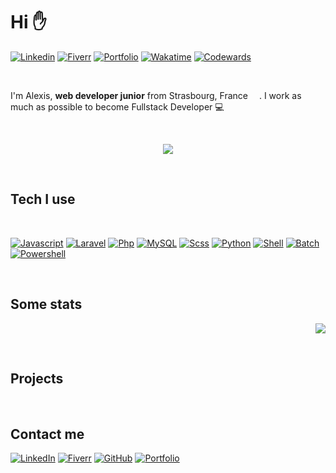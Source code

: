 # Hi :raised_hand:

[![Linkedin](https://img.shields.io/badge/linkedin-0077B5?style=for-the-badge&color=0a66c2)](https://www.linkedin.com/in/alexishenry-strasbourg/)
[![Fiverr](https://img.shields.io/badge/fiverr-0077B5?style=for-the-badge&color=1dbf73)](https://fr.fiverr.com/alexishenry363)
[![Portfolio](https://img.shields.io/badge/portfolio-0077B5?style=for-the-badge&color=F2F2F2)](http://alexishenry.eu/)
[![Wakatime](https://img.shields.io/badge/wakatime-0077B5?style=for-the-badge&color=337ab7)](https://wakatime.com/@AlxisHenry)
[![Codewards](https://img.shields.io/badge/codewars-0077B5?style=for-the-badge&color=bb432c)](https://www.codewars.com/users/AlxisHenry)
<!--[![Rootme](https://img.shields.io/badge/root_me-0077B5?style=for-the-badge&color=191c22)](https://www.root-me.org/MANAALEXIS?lang=fr#170128326f78a2de456415a97b854e29)-->

<br>

I'm Alexis, <strong>web developer junior</strong> from Strasbourg, France <img src="https://cdn-icons-png.flaticon.com/512/197/197560.png" width="14"/>. I work as much as possible to become Fullstack Developer 💻 

<br>

<p align="center">
  <img align="center" src="https://github-readme-stats.vercel.app/api?username=AlxisHenry&show_icons=true" />
</p>

<br>

## Tech I use

<br>

[![Javascript](https://img.shields.io/badge/javascript%20-%23323330.svg?&style=for-the-badge&logo=javascript&logoColor=fcdc00&color=gray)]()
[![Laravel](https://img.shields.io/badge/laravel%20-hotpink.svg?&style=for-the-badge&logo=laravel&logoColor=white&color=FF2D20)]()
[![Php](https://img.shields.io/badge/php%20-%23323330.svg?&style=for-the-badge&logo=php&logoColor=8b9ed6&color=gray)]()
[![MySQL](https://img.shields.io/badge/mysql%20-hotpink.svg?&style=for-the-badge&logo=mysql&logoColor=white&color=4479A1)]()
[![Scss](https://img.shields.io/badge/scss%20-hotpink.svg?&style=for-the-badge&logo=SASS&logoColor=white&color=c76494)]()
[![Python](https://img.shields.io/badge/python%20-hotpink.svg?&style=for-the-badge&logo=python&color=gray)]()
[![Shell](https://img.shields.io/badge/bash%20-hotpink.svg?&style=for-the-badge&logo=gnu-bash&logoColor=000&color=F2F2F2)]()
[![Batch](https://img.shields.io/badge/batch%20-hotpink.svg?&style=for-the-badge&logo=windows%20terminal&logoColor=black&color=white)]()
[![Powershell](https://img.shields.io/badge/powershell%20-hotpink.svg?&style=for-the-badge&logo=powershell&logoColor=black&color=white)]()

<br>

## Some stats 

<p align="end">
   <img src="https://wakatime.com/badge/user/b7db3515-75b7-455d-937b-6cf28353dd3f.svg">  
</p>

<br>

## Projects

<br>

## Contact me 

[![LinkedIn](https://img.shields.io/badge/linkedin-0077B5?style=for-the-badge&color=0a66c2)](http://alexishenry.eu/)
[![Fiverr](https://img.shields.io/badge/fiverr-0077B5?style=for-the-badge&color=1dbf73)](https://fr.fiverr.com/alexishenry363)
[![GitHub](https://img.shields.io/badge/GitHub-%2312100E.svg?&style=for-the-badge&logo=Github&logoColor=white)](http://alexishenry.eu/)
[![Portfolio](https://img.shields.io/badge/portfolio-0077B5?style=for-the-badge&color=F2F2F2)](http://alexishenry.eu/)
